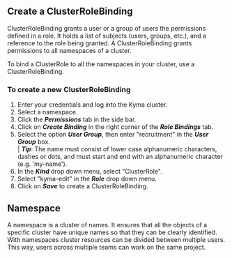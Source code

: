 ## Create a ClusterRoleBinding
ClusterRoleBinding grants a user or a group of users the permissions defined in a role.
It holds a list of subjects (users, groups, etc.), and a reference to the role being granted.
A ClusterRoleBinding grants permissions to all namespaces of a cluster. 

To bind a ClusterRole to all the namespaces in your cluster, use a ClusterRoleBinding.  

### To create a new ClusterRoleBinding  

1. Enter your credentials and log into the Kyma cluster.  
2. Select a namespace.
3. Click the _**Permissions**_ tab in the side bar.
4. Click on _**Create Binding**_ in the right corner of the _**Role Bindings**_ tab.
5. Select the option _**User Group**_, then enter "recruitment" in the _**User Group**_ box.  
 | _**Tip**_: The name must consist of lower case alphanumeric characters, dashes or dots, and must start and end with an alphanumeric character (e.g. 'my-name'). 
6. In the _**Kind**_ drop down menu, select "ClusterRole".
7. Select "kyma-edit" in the _**Role**_ drop down menu.
8. Click on _**Save**_ to create a ClusterRoleBinding.



## Namespace

A namespace is a cluster of names. It ensures that all the objects of a specific cluster have unique names so that they can be clearly identified. 
With namespaces cluster resources can be divided between multiple users. This way, users across multiple teams can work on the same project.
